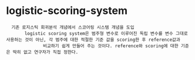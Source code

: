 # logistic-scoring-system  
   
      기존 로지스틱 회귀분석 개념에서 스코어링 시스템 개념을 도입
           logistic scoring system은 범주형 변수로 이루어진 독립 변수를 변수 그대로 사용하는 것이 아닌, 각 범주에 대한 적절한 기준 값을 scoring한 후 reference값과
                  비교하기 쉽게 만들어 주는 것이다. reference와 scoring에 대한 기준은 딱히 없고 연구자가 직접 정한다.
   
   
